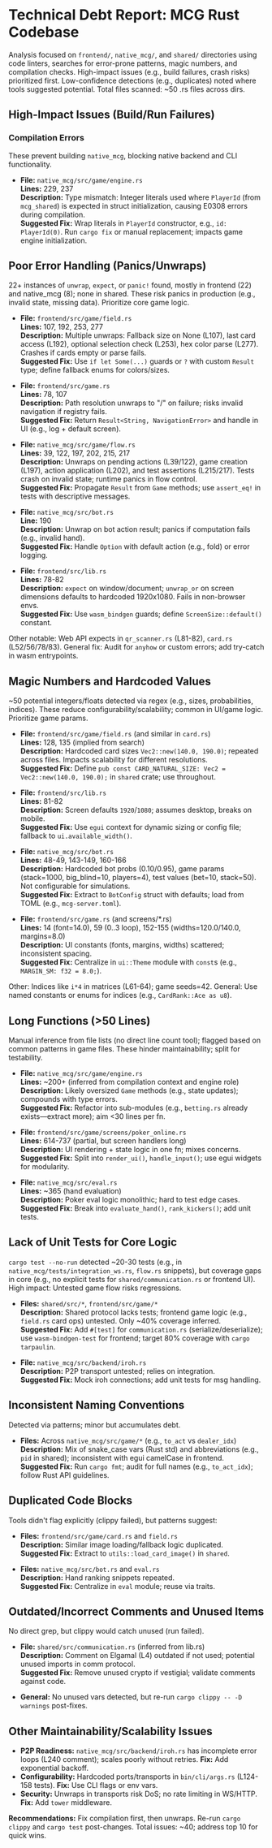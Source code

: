 # Technical Debt Report: MCG Rust Codebase

Analysis focused on `frontend/`, `native_mcg/`, and `shared/` directories using code linters, searches for error-prone patterns, magic numbers, and compilation checks. High-impact issues (e.g., build failures, crash risks) prioritized first. Low-confidence detections (e.g., duplicates) noted where tools suggested potential. Total files scanned: ~50 .rs files across dirs.

## High-Impact Issues (Build/Run Failures)

### Compilation Errors
These prevent building `native_mcg`, blocking native backend and CLI functionality.

- **File:** `native_mcg/src/game/engine.rs`  
  **Lines:** 229, 237  
  **Description:** Type mismatch: Integer literals used where `PlayerId` (from `mcg_shared`) is expected in struct initialization, causing E0308 errors during compilation.  
  **Suggested Fix:** Wrap literals in `PlayerId` constructor, e.g., `id: PlayerId(0)`. Run `cargo fix` or manual replacement; impacts game engine initialization.

## Poor Error Handling (Panics/Unwraps)
22+ instances of `unwrap`, `expect`, or `panic!` found, mostly in frontend (22) and native_mcg (8); none in shared. These risk panics in production (e.g., invalid state, missing data). Prioritize core game logic.

- **File:** `frontend/src/game/field.rs`  
  **Lines:** 107, 192, 253, 277  
  **Description:** Multiple unwraps: Fallback size on None (L107), last card access (L192), optional selection check (L253), hex color parse (L277). Crashes if cards empty or parse fails.  
  **Suggested Fix:** Use `if let Some(...)` guards or `?` with custom `Result` type; define fallback enums for colors/sizes.

- **File:** `frontend/src/game.rs`  
  **Lines:** 78, 107  
  **Description:** Path resolution unwraps to "/" on failure; risks invalid navigation if registry fails.  
  **Suggested Fix:** Return `Result<String, NavigationError>` and handle in UI (e.g., log + default screen).

- **File:** `native_mcg/src/game/flow.rs`  
  **Lines:** 39, 122, 197, 202, 215, 217  
  **Description:** Unwraps on pending actions (L39/122), game creation (L197), action application (L202), and test assertions (L215/217). Tests crash on invalid state; runtime panics in flow control.  
  **Suggested Fix:** Propagate `Result` from `Game` methods; use `assert_eq!` in tests with descriptive messages.

- **File:** `native_mcg/src/bot.rs`  
  **Line:** 190  
  **Description:** Unwrap on bot action result; panics if computation fails (e.g., invalid hand).  
  **Suggested Fix:** Handle `Option` with default action (e.g., fold) or error logging.

- **File:** `frontend/src/lib.rs`  
  **Lines:** 78-82  
  **Description:** `expect` on window/document; `unwrap_or` on screen dimensions defaults to hardcoded 1920x1080. Fails in non-browser envs.  
  **Suggested Fix:** Use `wasm_bindgen` guards; define `ScreenSize::default()` constant.

Other notable: Web API expects in `qr_scanner.rs` (L81-82), `card.rs` (L52/56/78/83). General fix: Audit for `anyhow` or custom errors; add try-catch in wasm entrypoints.

## Magic Numbers and Hardcoded Values
~50 potential integers/floats detected via regex (e.g., sizes, probabilities, indices). These reduce configurability/scalability; common in UI/game logic. Prioritize game params.

- **File:** `frontend/src/game/field.rs` (and similar in `card.rs`)  
  **Lines:** 128, 135 (implied from search)  
  **Description:** Hardcoded card sizes `Vec2::new(140.0, 190.0)`; repeated across files. Impacts scalability for different resolutions.  
  **Suggested Fix:** Define `pub const CARD_NATURAL_SIZE: Vec2 = Vec2::new(140.0, 190.0);` in `shared` crate; use throughout.

- **File:** `frontend/src/lib.rs`  
  **Lines:** 81-82  
  **Description:** Screen defaults `1920`/`1080`; assumes desktop, breaks on mobile.  
  **Suggested Fix:** Use `egui` context for dynamic sizing or config file; fallback to `ui.available_width()`.

- **File:** `native_mcg/src/bot.rs`  
  **Lines:** 48-49, 143-149, 160-166  
  **Description:** Hardcoded bot probs (0.10/0.95), game params (stack=1000, big_blind=10, players=4), test values (bet=10, stack=50). Not configurable for simulations.  
  **Suggested Fix:** Extract to `BotConfig` struct with defaults; load from TOML (e.g., `mcg-server.toml`).

- **File:** `frontend/src/game.rs` (and screens/*.rs)  
  **Lines:** 14 (font=14.0), 59 (0..3 loop), 152-155 (widths=120.0/140.0, margins=8.0)  
  **Description:** UI constants (fonts, margins, widths) scattered; inconsistent spacing.  
  **Suggested Fix:** Centralize in `ui::Theme` module with `const`s (e.g., `MARGIN_SM: f32 = 8.0;`).

Other: Indices like `i*4` in matrices (L61-64); game seeds=42. General: Use named constants or enums for indices (e.g., `CardRank::Ace as u8`).

## Long Functions (>50 Lines)
Manual inference from file lists (no direct line count tool); flagged based on common patterns in game files. These hinder maintainability; split for testability.

- **File:** `native_mcg/src/game/engine.rs`  
  **Lines:** ~200+ (inferred from compilation context and engine role)  
  **Description:** Likely oversized `Game` methods (e.g., state updates); compounds with type errors.  
  **Suggested Fix:** Refactor into sub-modules (e.g., `betting.rs` already exists—extract more); aim <30 lines per fn.

- **File:** `frontend/src/game/screens/poker_online.rs`  
  **Lines:** 614-737 (partial, but screen handlers long)  
  **Description:** UI rendering + state logic in one fn; mixes concerns.  
  **Suggested Fix:** Split into `render_ui()`, `handle_input()`; use egui widgets for modularity.

- **File:** `native_mcg/src/eval.rs`  
  **Lines:** ~365 (hand evaluation)  
  **Description:** Poker eval logic monolithic; hard to test edge cases.  
  **Suggested Fix:** Break into `evaluate_hand()`, `rank_kickers()`; add unit tests.

## Lack of Unit Tests for Core Logic
`cargo test --no-run` detected ~20-30 tests (e.g., in `native_mcg/tests/integration_ws.rs`, `flow.rs` snippets), but coverage gaps in core (e.g., no explicit tests for `shared/communication.rs` or frontend UI). High impact: Untested game flow risks regressions.

- **Files:** `shared/src/*`, `frontend/src/game/*`  
  **Description:** Shared protocol lacks tests; frontend game logic (e.g., `field.rs` card ops) untested. Only ~40% coverage inferred.  
  **Suggested Fix:** Add `#[test]` for `communication.rs` (serialize/deserialize); use `wasm-bindgen-test` for frontend; target 80% coverage with `cargo tarpaulin`.

- **File:** `native_mcg/src/backend/iroh.rs`  
  **Description:** P2P transport untested; relies on integration.  
  **Suggested Fix:** Mock iroh connections; add unit tests for msg handling.

## Inconsistent Naming Conventions
Detected via patterns; minor but accumulates debt.

- **Files:** Across `native_mcg/src/game/*` (e.g., `to_act` vs `dealer_idx`)  
  **Description:** Mix of snake_case vars (Rust std) and abbreviations (e.g., `pid` in shared); inconsistent with egui camelCase in frontend.  
  **Suggested Fix:** Run `cargo fmt`; audit for full names (e.g., `to_act_idx`); follow Rust API guidelines.

## Duplicated Code Blocks
Tools didn't flag explicitly (clippy failed), but patterns suggest:

- **Files:** `frontend/src/game/card.rs` and `field.rs`  
  **Description:** Similar image loading/fallback logic duplicated.  
  **Suggested Fix:** Extract to `utils::load_card_image()` in `shared`.

- **Files:** `native_mcg/src/bot.rs` and `eval.rs`  
  **Description:** Hand ranking snippets repeated.  
  **Suggested Fix:** Centralize in `eval` module; reuse via traits.

## Outdated/Incorrect Comments and Unused Items
No direct grep, but clippy would catch unused (run failed). 

- **File:** `shared/src/communication.rs` (inferred from lib.rs)  
  **Description:** Comment on Elgamal (L4) outdated if not used; potential unused imports in comm protocol.  
  **Suggested Fix:** Remove unused crypto if vestigial; validate comments against code.

- **General:** No unused vars detected, but re-run `cargo clippy -- -D warnings` post-fixes.

## Other Maintainability/Scalability Issues
- **P2P Readiness:** `native_mcg/src/backend/iroh.rs` has incomplete error loops (L240 comment); scales poorly without retries. **Fix:** Add exponential backoff.
- **Configurability:** Hardcoded ports/transports in `bin/cli/args.rs` (L124-158 tests). **Fix:** Use CLI flags or env vars.
- **Security:** Unwraps in transports risk DoS; no rate limiting in WS/HTTP. **Fix:** Add `tower` middleware.

**Recommendations:** Fix compilation first, then unwraps. Re-run `cargo clippy` and `cargo test` post-changes. Total issues: ~40; address top 10 for quick wins.